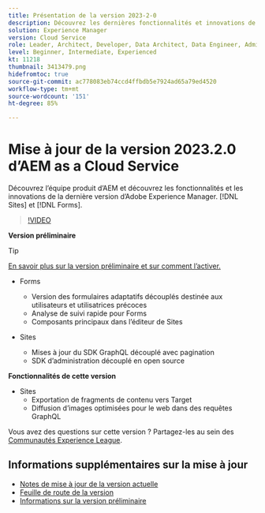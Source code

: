 ```yaml
---
title: Présentation de la version 2023-2-0
description: Découvrez les dernières fonctionnalités et innovations de la version 2023-2-0 d’Adobe Experience Manager [!DNL Forms] et [!DNL Sites]..
solution: Experience Manager
version: Cloud Service
role: Leader, Architect, Developer, Data Architect, Data Engineer, Admin, User
level: Beginner, Intermediate, Experienced
kt: 11218
thumbnail: 3413479.png
hidefromtoc: true
source-git-commit: ac778083eb74ccd4ffbdb5e7924ad65a79ed4520
workflow-type: tm+mt
source-wordcount: '151'
ht-degree: 85%

---
```


# Mise à jour de la version 2023.2.0 d’AEM as a Cloud Service

Découvrez l’équipe produit d’AEM et découvrez les fonctionnalités et les innovations de la dernière version d’Adobe Experience Manager. [!DNL Sites] et [!DNL Forms].

>[!VIDEO](https://video.tv.adobe.com/v/3416885/?quality=12&learn=on)

**Version préliminaire**

>[!TIP]
>
>[En savoir plus sur la version préliminaire et sur comment l’activer.](https://experienceleague.adobe.com/docs/experience-manager-cloud-service/content/release-notes/prerelease.html?lang=fr)

* Forms
   * Version des formulaires adaptatifs découplés destinée aux utilisateurs et utilisatrices précoces
   * Analyse de suivi rapide pour Forms
   * Composants principaux dans l’éditeur de Sites

* Sites
   * Mises à jour du SDK GraphQL découplé avec pagination
   * SDK d’administration découplé en open source

**Fonctionnalités de cette version**

* Sites
   * Exportation de fragments de contenu vers Target
   * Diffusion d’images optimisées pour le web dans des requêtes GraphQL

Vous avez des questions sur cette version ?  Partagez-les au sein des [Communautés Experience League](https://adobe.ly/3RPNYZF).

## Informations supplémentaires sur la mise à jour

* [Notes de mise à jour de la version actuelle](https://experienceleague.adobe.com/docs/experience-manager-cloud-service/content/release-notes/home.html?lang=fr)
* [Feuille de route de la version](https://experienceleague.adobe.com/docs/experience-manager-release-information/aem-release-updates/update-releases-roadmap.html?lang=fr)
* [Informations sur la version préliminaire](https://experienceleague.adobe.com/docs/experience-manager-cloud-service/content/release-notes/prerelease.html?lang=fr)
